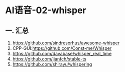 # AI语音-02-whisper

## 一. 汇总
1. https://github.com/sindresorhus/awesome-whisper
2. CPP-GUI:https://github.com/Const-me/Whisper
3. https://github.com/davabase/whisper_real_time
4. https://github.com/jianfch/stable-ts
5. https://github.com/shirayu/whispering